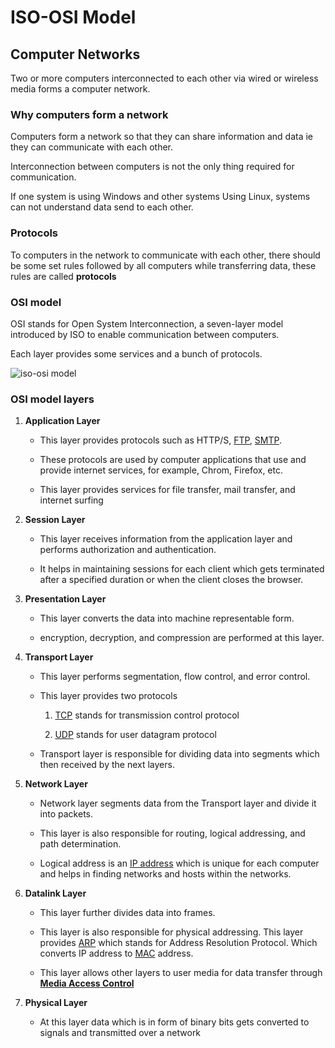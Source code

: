 # ISO-OSI Model

## Computer Networks

Two or more computers interconnected to each other via wired or wireless media forms a computer network.

### Why computers form a network

Computers form a network so that they can share information and data ie they can communicate with each other.

Interconnection between computers is not the only thing required for communication.

If one system is using Windows and other systems Using Linux, systems can not understand data send to each other.

### Protocols

To computers in the network to communicate with each other, there should be some set rules followed by all computers while transferring data, these rules are called **protocols**

### OSI model

OSI stands for Open System Interconnection, a seven-layer model introduced by ISO to enable communication between computers.

Each layer provides some services and a bunch of protocols.

![iso-osi model](https://cdn.educba.com/academy/wp-content/uploads/2019/07/OSI-Model.png)

### OSI model layers

1. **Application Layer**

    * This layer provides protocols such as HTTP/S, [FTP](https://en.wikipedia.org/wiki/File_Transfer_Protocol), [SMTP](https://en.wikipedia.org/wiki/Simple_Mail_Transfer_Protocol).

    * These protocols are used by computer applications that use and provide internet services, for example, Chrom, Firefox, etc.

    * This layer provides services for file transfer, mail transfer, and internet surfing

2. **Session Layer**

    * This layer receives information from the application layer and performs authorization and authentication.

    * It helps in maintaining sessions for each client which gets terminated after a specified duration or when the client closes the browser.

3. **Presentation Layer**

    * This layer converts the data into machine representable form.

    * encryption, decryption, and compression are performed at this layer.

4. **Transport Layer**

    * This layer performs segmentation, flow control, and error control.

    * This layer provides two protocols

        1. [TCP](https://en.wikipedia.org/wiki/Transmission_Control_Protocol) stands for transmission control protocol

        2. [UDP](https://en.wikipedia.org/wiki/User_Datagram_Protocol) stands for user datagram protocol

    * Transport layer is responsible for dividing data into segments which then received by the next layers.

5. **Network Layer**

    * Network layer segments data from the Transport layer and divide it into packets.

    * This layer is also responsible for routing, logical addressing, and path determination.

    * Logical address is an [IP address](https://en.wikipedia.org/wiki/IP_address) which is unique for each computer and helps in finding networks and hosts within the networks.

6. **Datalink Layer**

    * This layer further divides data into frames.

    * This layer is also responsible for physical addressing. This layer provides [ARP](https://en.wikipedia.org/wiki/Address_Resolution_Protocol) which stands for Address Resolution Protocol. Which converts IP address to [MAC](https://en.wikipedia.org/wiki/MAC_address) address.

    * This layer allows other layers to user media for data transfer through [**Media Access Control**](https://en.wikipedia.org/wiki/Medium_access_control)

7. **Physical Layer**

    * At this layer data which is in form of binary bits gets converted to signals and transmitted over a network
